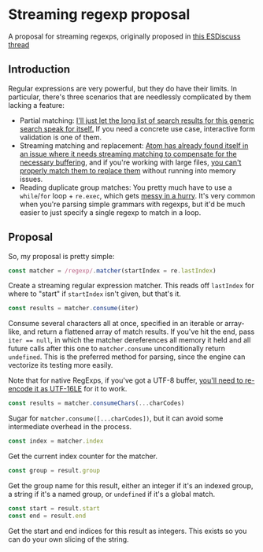 # Streaming regexp proposal

A proposal for streaming regexps, originally proposed in [this ESDiscuss thread](https://esdiscuss.org/topic/streaming-regexp-matching)

## Introduction

Regular expressions are very powerful, but they do have their limits. In particular, there's three scenarios that are needlessly complicated by them lacking a feature:

- Partial matching: [I'll just let the long list of search results for this generic search speak for itself.](https://www.google.com/search?q=javascript+regexp+partial+matching) If you need a concrete use case, interactive form validation is one of them.
- Streaming matching and replacement: [Atom has already found itself in an issue where it needs streaming matching to compensate for the necessary buffering](https://github.com/atom/scandal/issues/5), and if you're working with large files, [you can't properly match them to replace them](https://github.com/eugeneware/replacestream/issues/31) without running into memory issues.
- Reading duplicate group matches: You pretty much have to use a `while`/`for` loop + `re.exec`, which gets [messy in a hurry](https://github.com/MithrilJS/mithril.js/blob/32b319d140dfba14379d1969af929842dcb7cf58/render/hyperscript.js#L15-L29). It's very common when you're parsing simple grammars with regexps, but it'd be much easier to just specify a single regexp to match in a loop.

## Proposal

So, my proposal is pretty simple:

```js
const matcher = /regexp/.matcher(startIndex = re.lastIndex)
```

Create a streaming regular expression matcher. This reads off `lastIndex` for where to "start" if `startIndex` isn't given, but that's it.

```js
const results = matcher.consume(iter)
```

Consume several characters all at once, specified in an iterable or array-like, and return a flattened array of match results. If you've hit the end, pass `iter == null`, in which the matcher dereferences all memory it held and all future calls after this one to `matcher.consume` unconditionally return `undefined`. This is the preferred method for parsing, since the engine can vectorize its testing more easily.

Note that for native RegExps, if you've got a UTF-8 buffer, [you'll need to re-encode it as UTF-16LE](https://nodejs.org/api/buffer.html#buffer_buffer_transcode_source_fromenc_toenc) for it to work.

```js
const results = matcher.consumeChars(...charCodes)
```

Sugar for `matcher.consume([...charCodes])`, but it can avoid some intermediate overhead in the process.

```js
const index = matcher.index
```

Get the current index counter for the matcher.

```js
const group = result.group
```

Get the group name for this result, either an integer if it's an indexed group, a string if it's a named group, or `undefined` if it's a global match.

```js
const start = result.start
const end = result.end
```

Get the start and end indices for this result as integers. This exists so you can do your own slicing of the string.
